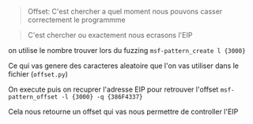 > Offset: C'est chercher a quel moment nous pouvons casser correctement le programmme

> C'est chercher ou exactement nous ecrasons l'EIP

on utilise le nombre trouver lors du fuzzing
`msf-pattern_create l {3000}`

Ce qui vas genere des caracteres aleatoire que l'on vas utiliser dans le fichier (`offset.py`)

On execute puis on recuprer l'adresse EIP pour retrouver l'offset
`msf-pattern_offset -l {3000} -q {386F4337}`

Cela nous retourne un offset qui vas nous permettre de controller l'EIP